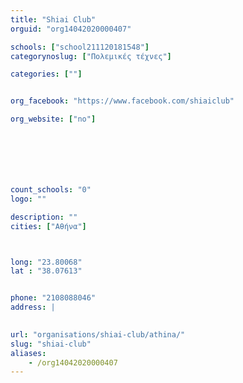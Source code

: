 ```yaml
---
title: "Shiai Club"
orguid: "org14042020000407"

schools: ["school211120181548"]
categorynoslug: ["Πολεμικές τέχνες"]

categories: [""]


org_facebook: "https://www.facebook.com/shiaiclub"

org_website: ["no"]







count_schools: "0"
logo: ""

description: ""
cities: ["Αθήνα"]



long: "23.80068"
lat : "38.07613"


phone: "2108088046"
address: |
    

url: "organisations/shiai-club/athina/"
slug: "shiai-club"
aliases:
    - /org14042020000407
---
```



